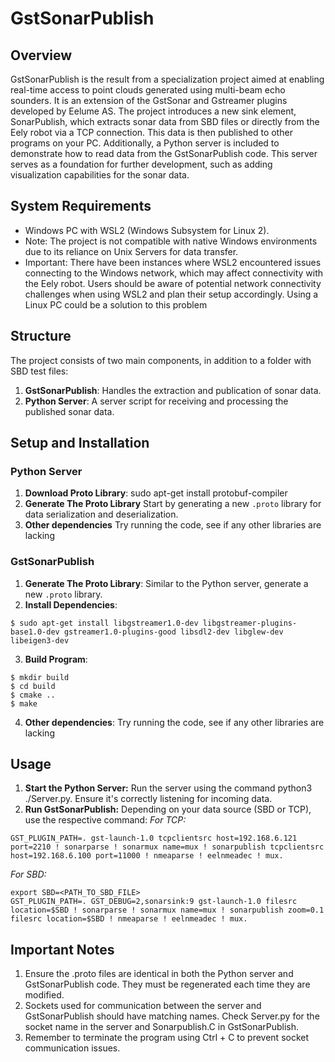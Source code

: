 # GstSonarPublish

## Overview
GstSonarPublish is the result from a specialization project aimed at enabling real-time access to point clouds generated using multi-beam echo sounders. It is an extension of the GstSonar and Gstreamer plugins developed by Eelume AS. The project introduces a new sink element, SonarPublish, which extracts sonar data from SBD files or directly from the Eely robot via a TCP connection. This data is then published to other programs on your PC. Additionally, a Python server is included to demonstrate how to read data from the GstSonarPublish code. This server serves as a foundation for further development, such as adding visualization capabilities for the sonar data.

## System Requirements
- Windows PC with WSL2 (Windows Subsystem for Linux 2).
- Note: The project is not compatible with native Windows environments due to its reliance on Unix Servers for data transfer.
- Important: There have been instances where WSL2 encountered issues connecting to the Windows network, which may affect connectivity with the Eely robot. Users should be aware of potential network connectivity challenges when using WSL2 and plan their setup accordingly. Using a Linux PC could be a solution to this problem

## Structure
The project consists of two main components, in addition to a folder with SBD test files:
1. **GstSonarPublish**: Handles the extraction and publication of sonar data.
2. **Python Server**: A server script for receiving and processing the published sonar data.

## Setup and Installation
### Python Server
1. **Download Proto Library**: sudo apt-get install protobuf-compiler
2. **Generate The Proto Library** Start by generating a new `.proto` library for data serialization and deserialization.
3. **Other dependencies** Try running the code, see if any other libraries are lacking

### GstSonarPublish
1. **Generate The Proto Library**: Similar to the Python server, generate a new `.proto` library.
2. **Install Dependencies**:
```
$ sudo apt-get install libgstreamer1.0-dev libgstreamer-plugins-base1.0-dev gstreamer1.0-plugins-good libsdl2-dev libglew-dev libeigen3-dev
```
3. **Build Program**:
```
$ mkdir build
$ cd build
$ cmake ..
$ make
```
4. **Other dependencies**: Try running the code, see if any other libraries are lacking

## Usage
1. **Start the Python Server:** Run the server using the command python3 ./Server.py. Ensure it's correctly listening for incoming data.
2. **Run GstSonarPublish:** Depending on your data source (SBD or TCP), use the respective command:
*For TCP:*
```
GST_PLUGIN_PATH=. gst-launch-1.0 tcpclientsrc host=192.168.6.121 port=2210 ! sonarparse ! sonarmux name=mux ! sonarpublish tcpclientsrc host=192.168.6.100 port=11000 ! nmeaparse ! eelnmeadec ! mux.
```
*For SBD:*
```
export SBD=<PATH_TO_SBD_FILE>
GST_PLUGIN_PATH=. GST_DEBUG=2,sonarsink:9 gst-launch-1.0 filesrc location=$SBD ! sonarparse ! sonarmux name=mux ! sonarpublish zoom=0.1 filesrc location=$SBD ! nmeaparse ! eelnmeadec ! mux.
```

## Important Notes
1. Ensure the .proto files are identical in both the Python server and GstSonarPublish code. They must be regenerated each time they are modified.
2. Sockets used for communication between the server and GstSonarPublish should have matching names. Check Server.py for the socket name in the server and Sonarpublish.C in GstSonarPublish.
3. Remember to terminate the program using Ctrl + C to prevent socket communication issues.


